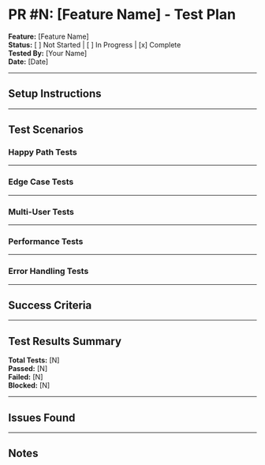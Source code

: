 # PR #N: [Feature Name] - Test Plan

**Feature:** [Feature Name]  
**Status:** [ ] Not Started | [ ] In Progress | [x] Complete  
**Tested By:** [Your Name]  
**Date:** [Date]

---

## Setup Instructions

---

## Test Scenarios

### Happy Path Tests

---

### Edge Case Tests

---

### Multi-User Tests

---

### Performance Tests

---

### Error Handling Tests

---

## Success Criteria

---

## Test Results Summary

**Total Tests:** [N]  
**Passed:** [N]  
**Failed:** [N]  
**Blocked:** [N]  

---

## Issues Found

---

## Notes


